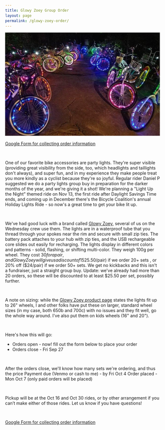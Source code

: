 ```yaml
---
title: Glowy Zoey Group Order
layout: page
permalink: /glowy-zoey-order/
---
```


![bikes with lights](/assets/images/glowy.jpg)

[Google Form for collecting order information](https://docs.google.com/forms/d/e/1FAIpQLSfrCcQmhkZ50g4lzt9-pI9ianZx_xCMFny8055I22i9bJCdog/viewform)

&nbsp;

One of our favorite bike accessories are party lights. They're super visible (providing great visibility from the side, too, which headlights and taillights don't always), and super fun, and in my experience they make people treat you more kindly as a cyclist because they're so joyful. Regular rider Daniel P suggested we do a party lights group buy in preparation for the darker months of the year, and we're giving it a shot! We're planning a "Light Up the Night" themed ride on Nov 13, the first ride after Daylight Savings Time ends, and coming up in December there's the Bicycle Coalition's annual Holiday Lights Ride - so now's a great time to get your bike lit up.

&nbsp;

We've had good luck with a brand called [Glowy Zoey](https://glowyzoey.com/products/led-bicycle-wheel-lights-waterproof), several of us on the Wednesday crew use them. The lights are in a waterproof tube that you thread through your spokes near the rim and secure with small zip ties. The battery pack attaches to your hub with zip ties, and the USB rechargeable core slides out easily for recharging. The lights display in different colors and patterns - solid, flashing, or shifting multi-color. They weigh 100g per wheel. They cost $30 for a pair, and Glowy Zoey will give us a discount of 15% off ($25.50/pair) if we order 20+ sets , or 20% off ($24/pair) if we order 50+ sets. We get no kickbacks and this isn't a fundraiser, just a straight group buy. Update: we've already had more than 20 orders, so these will be discounted to at least $25.50 per set, possibly further.

&nbsp;

A note on sizing: while the [Glowy Zoey product page](https://glowyzoey.com/products/led-bicycle-wheel-lights-waterproof) states the lights fit up to 26" wheels, I and other folks have put these on larger, standard wheel sizes (in my case, both 650b and 700c) with no issues and they fit well, go the whole way around. I've also put them on kids wheels (16" and 20").

&nbsp;

Here's how this will go:
* Orders open - now! fill out the form below to place your order
* Orders close - Fri Sep 27 

&nbsp;

After the orders close, we'll know how many sets we're ordering, and thus the price
Payment due (Venmo or cash to me) - by Fri Oct 4
Order placed - Mon Oct 7 (only paid orders will be placed)

&nbsp;

Pickup will be at the Oct 16 and Oct 30 rides, or by other arrangement if you can’t make either of those rides. Let us know if you have questions!

&nbsp;

[Google Form for collecting order information](https://docs.google.com/forms/d/e/1FAIpQLSfrCcQmhkZ50g4lzt9-pI9ianZx_xCMFny8055I22i9bJCdog/viewform)

&nbsp;

